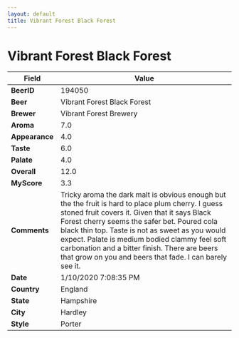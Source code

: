 ```yaml
---
layout: default
title: Vibrant Forest Black Forest 
---
```


# Vibrant Forest Black Forest 

| Field         | Value     |
|---------------|-----------|
| **BeerID** | 194050 |
| **Beer** | Vibrant Forest Black Forest  |
| **Brewer** | Vibrant Forest Brewery |
| **Aroma** | 7.0 |
| **Appearance** | 4.0 |
| **Taste** | 6.0 |
| **Palate** | 4.0 |
| **Overall** | 12.0 |
| **MyScore** | 3.3 |
| **Comments** | Tricky aroma the dark malt is obvious enough but the the fruit is hard to place plum cherry. I guess stoned fruit covers it. Given that it says Black Forest cherry seems the safer bet. Poured cola black thin top. Taste is not as sweet as you would expect. Palate is medium bodied clammy feel soft carbonation and a bitter finish. There are beers that grow on you and beers that fade. I can barely see it. |
| **Date** | 1/10/2020 7:08:35 PM |
| **Country** | England |
| **State** | Hampshire |
| **City** | Hardley |
| **Style** | Porter |
